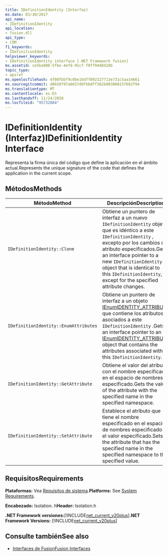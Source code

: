 ```yaml
---
title: IDefinitionIdentity (Interfaz)
ms.date: 03/30/2017
api_name:
- IDefinitionIdentity
api_location:
- fusion.dll
api_type:
- COM
f1_keywords:
- IDefinitionIdentity
helpviewer_keywords:
- IDefinitionIdentity interface [.NET Framework fusion]
ms.assetid: ce5ba888-5fbe-4efd-91cf-f0ff94d8428b
topic_type:
- apiref
ms.openlocfilehash: 4f08fbbf9c8be16dff092327713e731c5aa14661
ms.sourcegitcommit: d8020797a6657d0fbbdff362b80300815f682f94
ms.translationtype: MT
ms.contentlocale: es-ES
ms.lasthandoff: 11/24/2020
ms.locfileid: "95732884"
---
```

# <a name="idefinitionidentity-interface"></a><span data-ttu-id="7b187-102">IDefinitionIdentity (Interfaz)</span><span class="sxs-lookup"><span data-stu-id="7b187-102">IDefinitionIdentity Interface</span></span>

<span data-ttu-id="7b187-103">Representa la firma única del código que define la aplicación en el ámbito actual.</span><span class="sxs-lookup"><span data-stu-id="7b187-103">Represents the unique signature of the code that defines the application in the current scope.</span></span>  
  
## <a name="methods"></a><span data-ttu-id="7b187-104">Métodos</span><span class="sxs-lookup"><span data-stu-id="7b187-104">Methods</span></span>  
  
|<span data-ttu-id="7b187-105">Método</span><span class="sxs-lookup"><span data-stu-id="7b187-105">Method</span></span>|<span data-ttu-id="7b187-106">Descripción</span><span class="sxs-lookup"><span data-stu-id="7b187-106">Description</span></span>|  
|------------|-----------------|  
|`IDefinitionIdentity::Clone`|<span data-ttu-id="7b187-107">Obtiene un puntero de interfaz a un nuevo `IDefinitionIdentity` objeto que es idéntico a este `IDefinitionIdentity` , excepto por los cambios de atributo especificados.</span><span class="sxs-lookup"><span data-stu-id="7b187-107">Gets an interface pointer to a new `IDefinitionIdentity` object that is identical to this `IDefinitionIdentity`, except for the specified attribute changes.</span></span>|  
|`IDefinitionIdentity::EnumAttributes`|<span data-ttu-id="7b187-108">Obtiene un puntero de interfaz a un objeto [IEnumIDENTITY_ATTRIBUTE](ienumidentity-attribute-interface.md) que contiene los atributos asociados a este `IDefinitionIdentity` .</span><span class="sxs-lookup"><span data-stu-id="7b187-108">Gets an interface pointer to an [IEnumIDENTITY_ATTRIBUTE](ienumidentity-attribute-interface.md) object that contains the attributes associated with this `IDefinitionIdentity`.</span></span>|  
|`IDefinitionIdentity::GetAttribute`|<span data-ttu-id="7b187-109">Obtiene el valor del atributo con el nombre especificado en el espacio de nombres especificado.</span><span class="sxs-lookup"><span data-stu-id="7b187-109">Gets the value of the attribute with the specified name in the specified namespace.</span></span>|  
|`IDefinitionIdentity::SetAttribute`|<span data-ttu-id="7b187-110">Establece el atributo que tiene el nombre especificado en el espacio de nombres especificado en el valor especificado.</span><span class="sxs-lookup"><span data-stu-id="7b187-110">Sets the attribute that has the specified name in the specified namespace to the specified value.</span></span>|  
  
## <a name="requirements"></a><span data-ttu-id="7b187-111">Requisitos</span><span class="sxs-lookup"><span data-stu-id="7b187-111">Requirements</span></span>  

 <span data-ttu-id="7b187-112">**Plataformas:** Vea [Requisitos de sistema](../../get-started/system-requirements.md).</span><span class="sxs-lookup"><span data-stu-id="7b187-112">**Platforms:** See [System Requirements](../../get-started/system-requirements.md).</span></span>  
  
 <span data-ttu-id="7b187-113">**Encabezado:** Isolation. h</span><span class="sxs-lookup"><span data-stu-id="7b187-113">**Header:** Isolation.h</span></span>  
  
 <span data-ttu-id="7b187-114">**.NET Framework versiones:**[!INCLUDE[net_current_v20plus](../../../../includes/net-current-v20plus-md.md)]</span><span class="sxs-lookup"><span data-stu-id="7b187-114">**.NET Framework Versions:** [!INCLUDE[net_current_v20plus](../../../../includes/net-current-v20plus-md.md)]</span></span>  
  
## <a name="see-also"></a><span data-ttu-id="7b187-115">Consulte también</span><span class="sxs-lookup"><span data-stu-id="7b187-115">See also</span></span>

- [<span data-ttu-id="7b187-116">Interfaces de Fusion</span><span class="sxs-lookup"><span data-stu-id="7b187-116">Fusion Interfaces</span></span>](fusion-interfaces.md)
